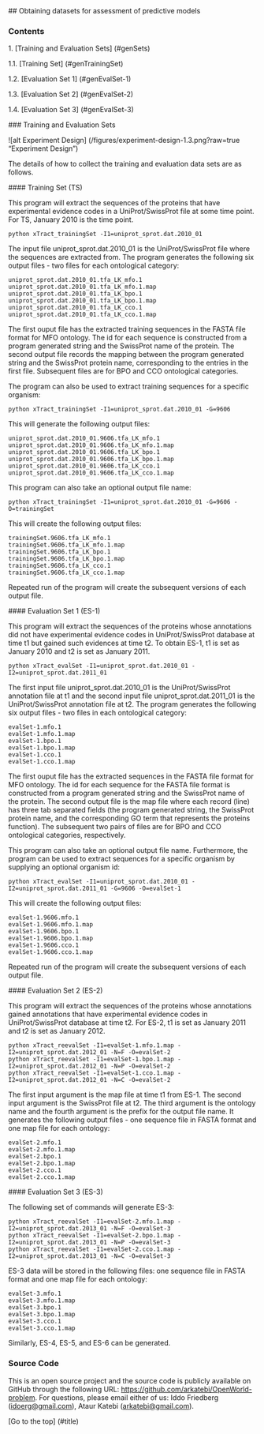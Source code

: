 <a name="title" />
## Obtaining datasets for assessment of predictive models

### Contents

1\. [Training and Evaluation Sets] (#genSets)

1.1\. [Training Set] (#genTrainingSet)

1.2\. [Evaluation Set 1] (#genEvalSet-1)

1.3\. [Evaluation Set 2] (#genEvalSet-2)

1.4\. [Evaluation Set 3] (#genEvalSet-3)

<a name="genSets" />
### Training and Evaluation Sets 

![alt Experiment Design] (/figures/experiment-design-1.3.png?raw=true “Experiment Design”)


The details of how to collect the training and evaluation data sets
are as follows.

<a name="genTrainingSet" />
#### Training Set (TS)

This program will extract the sequences of the proteins that have 
experimental evidence codes in a UniProt/SwissProt file at some 
time point. For TS, January 2010 is the time point.  

```
python xTract_trainingSet -I1=uniprot_sprot.dat.2010_01

```
The input file uniprot_sprot.dat.2010_01 is the UniProt/SwissProt file 
where the sequences are extracted from. The program generates the
following six output files - two files for each ontological category:

```
uniprot_sprot.dat.2010_01.tfa_LK_mfo.1
uniprot_sprot.dat.2010_01.tfa_LK_mfo.1.map
uniprot_sprot.dat.2010_01.tfa_LK_bpo.1
uniprot_sprot.dat.2010_01.tfa_LK_bpo.1.map
uniprot_sprot.dat.2010_01.tfa_LK_cco.1
uniprot_sprot.dat.2010_01.tfa_LK_cco.1.map
```

The first ouput file has the extracted training sequences in the FASTA 
file format for MFO ontology. The id for each sequence is constructed from 
a program generated string and the SwissProt name of the protein. The 
second output file records the mapping between the program generated string 
and the SwissProt protein name, corresponding to the entries in the first 
file. Subsequent files are for BPO and CCO ontological categories.

The program can also be used to extract training sequences for a specific 
organism:

```
python xTract_trainingSet -I1=uniprot_sprot.dat.2010_01 -G=9606
```

This will generate the following output files:

```
uniprot_sprot.dat.2010_01.9606.tfa_LK_mfo.1
uniprot_sprot.dat.2010_01.9606.tfa_LK_mfo.1.map
uniprot_sprot.dat.2010_01.9606.tfa_LK_bpo.1
uniprot_sprot.dat.2010_01.9606.tfa_LK_bpo.1.map
uniprot_sprot.dat.2010_01.9606.tfa_LK_cco.1
uniprot_sprot.dat.2010_01.9606.tfa_LK_cco.1.map
```

This program can also take an optional output file name: 

```
python xTract_trainingSet -I1=uniprot_sprot.dat.2010_01 -G=9606 -O=trainingSet
```

This will create the following output files:

```
trainingSet.9606.tfa_LK_mfo.1
trainingSet.9606.tfa_LK_mfo.1.map
trainingSet.9606.tfa_LK_bpo.1
trainingSet.9606.tfa_LK_bpo.1.map
trainingSet.9606.tfa_LK_cco.1
trainingSet.9606.tfa_LK_cco.1.map
```

Repeated run of the program will create the subsequent versions of each 
output file.

<a name="genEvalSet-1" />
#### Evaluation Set 1 (ES-1)

This program will extract the sequences of the proteins
whose annotations did not have experimental evidence codes in
UniProt/SwissProt database at time t1 but gained such evidences 
at time t2. To obtain ES-1, t1 is set as January 2010 and t2 is 
set as January 2011.

```
python xTract_evalSet -I1=uniprot_sprot.dat.2010_01 -I2=uniprot_sprot.dat.2011_01

```
The first input file uniprot_sprot.dat.2010_01 is the UniProt/SwissProt
annotation file at t1 and the second input file uniprot_sprot.dat.2011_01 is
the UniProt/SwissProt annotation file at t2. The program generates the 
following six output files - two files in each ontological category:

```
evalSet-1.mfo.1
evalSet-1.mfo.1.map
evalSet-1.bpo.1
evalSet-1.bpo.1.map
evalSet-1.cco.1
evalSet-1.cco.1.map
```

The first ouput file has the extracted sequences in the FASTA
file format for MFO ontology. The id for each sequence for the FASTA 
file format is constructed from a program generated string and the 
SwissProt name of the protein. The second output file is the map file 
where each record (line) has three tab separated fields (the program 
generated string, the SwissProt protein name, and the corresponding 
GO term that represents the proteins function). The subsequent two pairs 
of files are for BPO and CCO ontological categories, respectively.

This program can also take an optional output file name. Furthermore, 
the program can be used to extract sequences for a specific organism by 
supplying an optional organism id:

```
python xTract_evalSet -I1=uniprot_sprot.dat.2010_01 -I2=uniprot_sprot.dat.2011_01 -G=9606 -O=evalSet-1
```

This will create the following output files:

```
evalSet-1.9606.mfo.1
evalSet-1.9606.mfo.1.map
evalSet-1.9606.bpo.1
evalSet-1.9606.bpo.1.map
evalSet-1.9606.cco.1
evalSet-1.9606.cco.1.map
```
Repeated run of the program will create the subsequent versions of each 
output file.

<a name="genEvalSet-2" />
#### Evaluation Set 2 (ES-2)

This program will extract the sequences of the proteins whose annotations
gained annotations that have experimental evidence codes in UniProt/SwissProt 
database at time t2. For ES-2, t1 is set as January 2011 and t2 is set as 
January 2012.

```
python xTract_reevalSet -I1=evalSet-1.mfo.1.map -I2=uniprot_sprot.dat.2012_01 -N=F -O=evalSet-2
python xTract_reevalSet -I1=evalSet-1.bpo.1.map -I2=uniprot_sprot.dat.2012_01 -N=P -O=evalSet-2
python xTract_reevalSet -I1=evalSet-1.cco.1.map -I2=uniprot_sprot.dat.2012_01 -N=C -O=evalSet-2
```

The first input argument is the map file at time t1 from ES-1. The second input
argument is the SwissProt file at t2. The third argument is the ontology 
name and the fourth argument is the prefix for the output file name. It 
generates the following output files - one sequence file in FASTA format 
and one map file for each ontology:

```
evalSet-2.mfo.1
evalSet-2.mfo.1.map 
evalSet-2.bpo.1
evalSet-2.bpo.1.map 
evalSet-2.cco.1
evalSet-2.cco.1.map 
```

<a name="genEvalSet-3" />
#### Evaluation Set 3 (ES-3)

The following set of commands will generate ES-3:

```
python xTract_reevalSet -I1=evalSet-2.mfo.1.map -I2=uniprot_sprot.dat.2013_01 -N=F -O=evalSet-3
python xTract_reevalSet -I1=evalSet-2.bpo.1.map -I2=uniprot_sprot.dat.2013_01 -N=P -O=evalSet-3
python xTract_reevalSet -I1=evalSet-2.cco.1.map -I2=uniprot_sprot.dat.2013_01 -N=C -O=evalSet-3
```
ES-3 data will be stored in the following files: one sequence file in FASTA 
format and one map file for each ontology:

```
evalSet-3.mfo.1
evalSet-3.mfo.1.map 
evalSet-3.bpo.1
evalSet-3.bpo.1.map 
evalSet-3.cco.1
evalSet-3.cco.1.map 
```

Similarly, ES-4, ES-5, and ES-6 can be generated. 

### Source Code
This is an open source project and the source code is publicly available on 
GitHub through the following URL: https://github.com/arkatebi/OpenWorld-problem.
For questions, please email either of us: Iddo Friedberg (idoerg@gmail.com),
Ataur Katebi (arkatebi@gmail.com).

[Go to the top] (#title)

